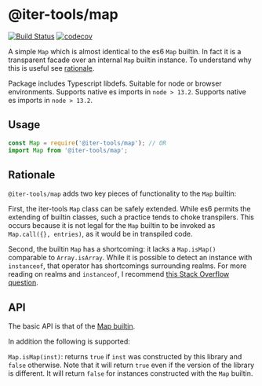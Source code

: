 # @iter-tools/map

[![Build Status](https://travis-ci.org/iter-tools/map.svg?branch=trunk)](https://travis-ci.org/iter-tools/map)
[![codecov](https://codecov.io/gh/iter-tools/map/branch/trunk/graph/badge.svg)](https://codecov.io/gh/iter-tools/map)

A simple `Map` which is almost identical to the es6 `Map` builtin. In fact it is a transparent facade over an internal `Map` builtin instance. To understand why this is useful see [rationale](#rationale).

Package includes Typescript libdefs. Suitable for node or browser environments. Supports native es imports in `node > 13.2`. Supports native es imports in `node > 13.2`.

## Usage

```js
const Map = require('@iter-tools/map'); // OR
import Map from '@iter-tools/map';
```

## Rationale

`@iter-tools/map` adds two key pieces of functionality to the `Map` builtin:

First, the iter-tools `Map` class can be safely extended. While es6 permits the extending of builtin classes, such a practice tends to choke transpilers. This occurs because it is not legal for the `Map` builtin to be invoked as `Map.call({}, entries)`, as it would be in transpiled code.

Second, the builtin `Map` has a shortcoming: it lacks a `Map.isMap()` comparable to `Array.isArray`. While it is possible to detect an instance with `instanceof`, that operator has shortcomings surrounding realms. For more reading on realms and `instanceof`, I recommend [this Stack Overflow question](https://stackoverflow.com/questions/49832187/how-to-understand-js-realms).

## API

The basic API is that of the [Map builtin](https://developer.mozilla.org/en-US/docs/Web/JavaScript/Reference/Global_Objects/Map).

In addition the following is supported:

`Map.isMap(inst)`: returns `true` if `inst` was constructed by this library and `false` otherwise. Note that it will return `true` even if the version of the library is different. It will return `false` for instances constructed with the `Map` builtin.

